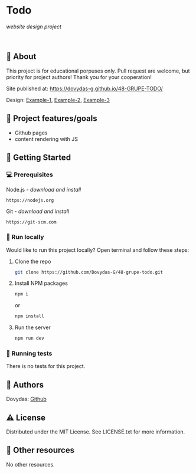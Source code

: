# Todo

_website design project_

<br>

## 🌟 About

This project is for educational porpuses only. Pull request are welcome, but priority for project authors! Thank you for your cooperation!

Site published at: https://dovydas-g.github.io/48-GRUPE-TODO/

Design:
[Example-1](https://dribbble.com/shots/17246001/attachments/12352583?mode=media),
[Example-2](https://dribbble.com/shots/14552329--Exploration-Task-Management-Dashboard/attachments/6241009?mode=media),
[Example-3](https://dribbble.com/shots/10566652--1-1DT-Dashboard)

## 🎯 Project features/goals

- Github pages
- content rendering with JS

## 🧰 Getting Started

### 💻 Prerequisites

Node.js - _download and install_

```
https://nodejs.org
```

Git - _download and install_

```
https://git-scm.com
```

### 🏃 Run locally

Would like to run this project locally? Open terminal and follow these steps:

1. Clone the repo
   ```sh
   git clone https://github.com/Dovydas-G/48-grupe-todo.git
   ```
2. Install NPM packages
   ```sh
   npm i
   ```
   or
   ```sh
   npm install
   ```
3. Run the server
   ```sh
   npm run dev
   ```

### 🧪 Running tests

There is no tests for this project.

## 🎅 Authors

Dovydas: [Github](https://github.com/Dovydas-G)

## ⚠️ License

Distributed under the MIT License. See LICENSE.txt for more information.

## 🔗 Other resources

No other resources.
